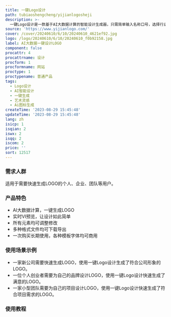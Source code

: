 ```yaml
---
title: 一键Logo设计
path: tubiaoshengcheng/yijianlogosheji
description: >-
  一键Logo设计是一款基于AI大数据计算的智能设计生成器，只需简单输入名称口号，选择行业偏好，即可一键生成LOGO。所有元素均可调整修改，多种格式文件均可下载导出。一次购买长期使用，各种模板字体均可商用。适用于需要快速生成LOGO的个人、企业、团队等用户。
source: 'https://www.yijianlogo.com/'
cover: /cover/20240610/6/10/20240610_4621ef92.jpg
logo: /logo/20240610/6/10/20240610_f0b92158.jpg
label: AI大数据一键设计LOGO
component: false
procattr: 4
procattrname: 设计
procform: 1
procformname: 网站
proctype: 1
proctypename: 普通产品
tags:
  - Logo设计
  - AI智能设计
  - 一键生成
  - 艺术灵感
  - Ai图标生成
createTime: '2023-08-29 15:45:48'
updateTime: '2023-08-29 15:45:48'
lang: zh
isicp: 1
isqian: 2
iswx: 2
isqq: 2
iscom: 2
price: ''
sort: 12517
---
```




### 需求人群
适用于需要快速生成LOGO的个人、企业、团队等用户。

### 产品特色
* AI大数据计算，一键生成LOGO
* 实时VI预览，让设计如此简单
* 所有元素均可调整修改
* 多种格式文件均可下载导出
* 一次购买长期使用，各种模板字体均可商用

### 使用场景示例
* 一家新公司需要快速生成LOGO，使用一键Logo设计生成了符合公司形象的LOGO。
* 一位个人创业者需要为自己的品牌设计LOGO，使用一键Logo设计快速生成了满意的LOGO。
* 一家小型团队需要为自己的项目设计LOGO，使用一键Logo设计快速生成了符合项目需求的LOGO。

### 使用教程


  
